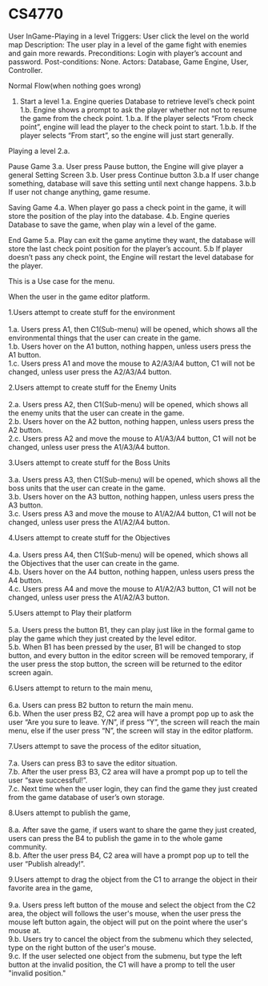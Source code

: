 # CS4770


User InGame-Playing in a level
Triggers: User click the level on the world map
Description: The user play in a level of the game fight with enemies and gain more rewards.
Preconditions: Login with player’s account and password.
Post-conditions: None.
Actors: Database, Game Engine, User, Controller.


Normal Flow(when nothing goes wrong)

 1. Start a level
	1.a. Engine queries Database to retrieve level’s check point 
	1.b. Engine shows a prompt to ask the player whether not not to resume the game from the check point.
		1.b.a. If the player selects “From check point”, engine will lead the player to the check point to start.
		1.b.b. If the player selects “From start”, so the engine will just start generally. 

Playing a level
	2.a.

Pause Game
	3.a. User press Pause button, the Engine will give player a general Setting Screen
	3.b. User press Continue button
		3.b.a If user change something, database will save this setting until next change happens.
		3.b.b If user not change anything, game resume.

Saving Game
	4.a. When player go pass a check point in the game, it will store the position of the play into the database.
	4.b. Engine queries Database to save the game, when play win a level of the game.

End Game
	5.a. Play can exit the game anytime they want, the database will store the last check point position for the player’s account.
	5.b If player doesn’t pass any check point, the Engine will restart the level database for the player.








This is a Use case for the menu.

When the user in the game editor platform. 

1.Users attempt to create stuff for the environment<br>
    <br>1.a. Users press A1, then C1(Sub-menu) will be opened, which shows all the environmental things that the user can create in the game.
    <br>1.b. Users hover on the A1 button, nothing happen, unless users press the A1 button.
    <br>1.c. Users press A1 and move the mouse to A2/A3/A4 button, C1 will not be changed, unless user press the A2/A3/A4 button.<br>

2.Users attempt to create stuff for the Enemy Units<br>
    <br>2.a. Users press A2, then C1(Sub-menu) will be opened, which shows all the enemy units that the user can create in the game.
    <br>2.b. Users hover on the A2 button, nothing happen, unless users press the A2 button.
    <br>2.c. Users press A2 and move the mouse to A1/A3/A4 button, C1 will not be changed, unless user press the A1/A3/A4 button.<br>

3.Users attempt to create stuff for the Boss Units<br>
    <br>3.a. Users press A3, then C1(Sub-menu) will be opened, which shows all the boss units that the user can create in the game.
    <br>3.b. Users hover on the A3 button, nothing happen, unless users press the A3 button.
    <br>3.c. Users press A3 and move the mouse to A1/A2/A4 button, C1 will not be changed, unless user press the A1/A2/A4 button.<br>
    
4.Users attempt to create stuff for the Objectives<br>
    <br>4.a. Users press A4, then C1(Sub-menu) will be opened, which shows all the Objectives that the user can create in the game.
    <br>4.b. Users hover on the A4 button, nothing happen, unless users press the A4 button.
    <br>4.c. Users press A4 and move the mouse to A1/A2/A3 button, C1 will not be changed, unless user press the A1/A2/A3 button.

5.Users attempt to Play their platform<br>
    <br>5.a. Users press the button B1, they can play just like in the formal game to play the game which they just created by the level editor.
    <br>5.b. When B1 has been pressed by the user, B1 will be changed to stop button, and every button in the editor screen will be removed temporary, if the user press the stop button, the screen will be returned to the editor screen again.<br>

6.Users attempt to return to the main menu, <br>
    <br>6.a. Users can press B2 button to return the main menu. 
    <br>6.b. When the user press B2, C2 area will have a prompt pop up to ask the user “Are you sure to leave. Y/N”, if press “Y”, the screen will reach the main menu, else if the user press “N”, the screen will stay in the editor platform.<br>

7.Users attempt to save the process of the editor situation, <br>
    <br>7.a. Users can press B3 to save the editor situation. 
    <br>7.b. After the user press B3, C2 area will have a prompt pop up to tell the user “save successful!”.
    <br>7.c. Next time when the user login, they can find the game they just created from the game database of user’s own storage.<br>

8.Users attempt to publish the game, <br>
    <br>8.a. After save the game, if users want to share the game they just created, users can press the B4 to publish the game in to the whole game community. 
    <br>8.b. After the user press B4, C2 area will have a prompt pop up to tell the user “Publish already!”. 
    
9.Users attempt to drag the object from the C1 to arrange the object in their favorite area in the game,<br>
        <br>9.a. Users press left button of the mouse and select the object from the C2 area, the object will follows the user's mouse, when the user press the mouse left button again, the object will put on the point where the user's mouse at.
        <br>9.b. Users try to cancel the object from the submenu which they selected, type on the right button of the user's mouse.
        <br>9.c. If the user selected one object from the submenu, but type the left button at the invalid position, the C1 will have a promp to tell the user "invalid position."<br>
